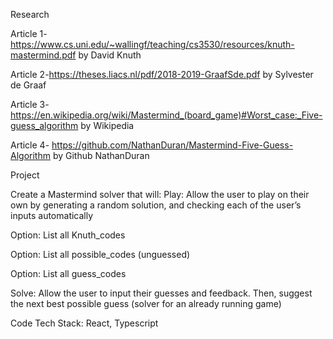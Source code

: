 Research

Article 1- https://www.cs.uni.edu/~wallingf/teaching/cs3530/resources/knuth-mastermind.pdf by David Knuth

Article 2-https://theses.liacs.nl/pdf/2018-2019-GraafSde.pdf by Sylvester de Graaf

Article 3-https://en.wikipedia.org/wiki/Mastermind_(board_game)#Worst_case:_Five-guess_algorithm by Wikipedia

Article 4- https://github.com/NathanDuran/Mastermind-Five-Guess-Algorithm by Github NathanDuran

Project

Create a Mastermind solver that will:
Play: Allow the user to play on their own by generating a random solution, and checking each of the user’s inputs automatically

Option: List all Knuth_codes

Option: List all possible_codes (unguessed)

Option: List all guess_codes

Solve: Allow the user to input their guesses and feedback. Then, suggest the next best possible guess (solver for an already running game)

Code
Tech Stack: React, Typescript

